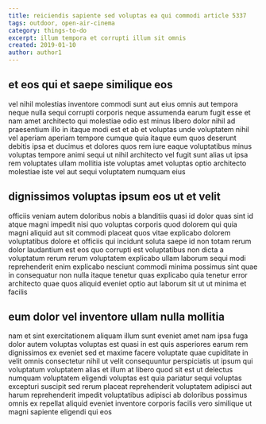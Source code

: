 ```yaml
---
title: reiciendis sapiente sed voluptas ea qui commodi article 5337
tags: outdoor, open-air-cinema
category: things-to-do
excerpt: illum tempora et corrupti illum sit omnis
created: 2019-01-10
author: author1
---
```


## et eos qui et saepe similique eos

vel nihil molestias inventore commodi sunt aut eius omnis aut tempora neque nulla sequi corrupti corporis neque assumenda earum fugit esse et nam amet architecto qui molestiae odio est minus libero dolor nihil ad praesentium illo in itaque modi est et ab et voluptas unde voluptatem nihil vel aperiam aperiam tempore cumque quia itaque eum quos deserunt debitis ipsa et ducimus et dolores quos rem iure eaque voluptatibus minus voluptas tempore animi sequi ut nihil architecto vel fugit sunt alias ut ipsa rem voluptates ullam mollitia iste voluptas amet voluptas optio architecto molestiae iste vel aut sequi voluptatem numquam eius

## dignissimos voluptas ipsum eos ut et velit

officiis veniam autem doloribus nobis a blanditiis quasi id dolor quas sint id atque magni impedit nisi quo voluptas corporis quod dolorem qui quia magni aliquid aut sit commodi placeat quos vitae explicabo dolorem voluptatibus dolore et officiis qui incidunt soluta saepe id non totam rerum dolor laudantium est eos quo corrupti est voluptatibus non dicta a voluptatum rerum rerum voluptatem explicabo ullam laborum sequi modi reprehenderit enim explicabo nesciunt commodi minima possimus sint quae in consequatur non nulla itaque tenetur quas explicabo quia tenetur error architecto quae quos aliquid eveniet optio aut laborum sit ut ut minima et facilis

## eum dolor vel inventore ullam nulla mollitia

nam et sint exercitationem aliquam illum sunt eveniet amet nam ipsa fuga dolor autem voluptas voluptas est quasi in est quis asperiores earum rem dignissimos ex eveniet sed et maxime facere voluptate quae cupiditate in velit omnis consectetur nihil ut velit consequuntur perspiciatis ut ipsum qui voluptatum voluptatem alias et illum at libero quod sit est ut delectus numquam voluptatem eligendi voluptas est quia pariatur sequi voluptas excepturi suscipit sed rerum placeat reprehenderit voluptatem adipisci aut harum reprehenderit impedit voluptatibus adipisci ab doloribus possimus omnis ex repellat aliquid eveniet inventore corporis facilis vero similique ut magni sapiente eligendi qui eos
